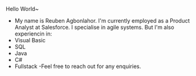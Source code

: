 Hello World~
- My name is Reuben Agbonlahor.
I'm currently employed as a Product Analyst at Salesforce.
I specialise in agile systems. But I'm also experiencin in:
- Visual Basic
- SQL
- Java
- C#
- Fullstack
-Feel free to reach out for any enquiries.

<!---
RubyxJS/RubyxJS is a ✨ special ✨ repository because its `README.md` (this file) appears on your GitHub profile.
You can click the Preview link to take a look at your changes.
--->

